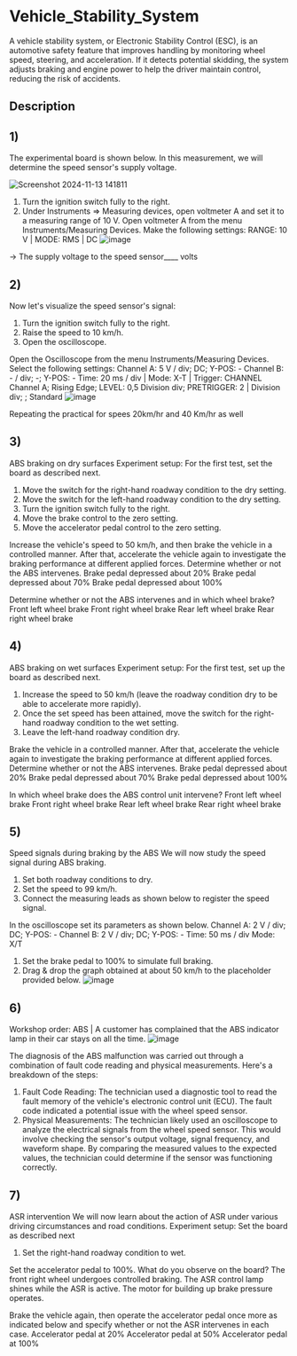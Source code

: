 # Vehicle_Stability_System
A vehicle stability system, or Electronic Stability Control (ESC), is an automotive safety feature that improves handling by monitoring wheel speed, steering, and acceleration. If it detects potential skidding, the system adjusts braking and engine power to help the driver maintain control, reducing the risk of accidents.

## Description
## 1)
The experimental board is shown below. In this measurement, we will determine the speed
sensor's supply voltage.

![Screenshot 2024-11-13 141811](https://github.com/user-attachments/assets/b300bf2d-9db8-4c73-b89e-5e3534a3173f)

1. Turn the ignition switch fully to the right.
2. Under Instruments => Measuring devices, open voltmeter A and set it to a measuring range of 10 V.
Open voltmeter A from the menu Instruments/Measuring Devices.
Make the following settings:
RANGE: 10 V | MODE: RMS | DC
![image](https://github.com/user-attachments/assets/0c674a2f-bfac-4b99-afa1-2c1a628ae322)

-> The supply voltage to the speed sensor____ volts
## 2)
Now let's visualize the speed sensor's signal:

1. Turn the ignition switch fully to the right.
2. Raise the speed to 10 km/h.
3. Open the oscilloscope.

Open the Oscilloscope from the menu Instruments/Measuring Devices.
Select the following settings:
Channel A: 5 V / div; DC; Y-POS: -
Channel B: - / div; -; Y-POS: -
Time: 20 ms / div | Mode: X-T | Trigger: CHANNEL Channel A; Rising Edge;
LEVEL: 0,5 Division div; PRETRIGGER: 2 | Division div; ; Standard
![image](https://github.com/user-attachments/assets/e0e4add8-70ad-487d-8a8a-3118fb99409b)

Repeating the practical for spees 20km/hr and 40 Km/hr as well
## 3)
ABS braking on dry surfaces
Experiment setup:
For the first test, set the board as described next.
1. Move the switch for the right-hand roadway condition to the dry setting.
2. Move the switch for the left-hand roadway condition to the dry setting.
3. Turn the ignition switch fully to the right.
4. Move the brake control to the zero setting.
5. Move the accelerator pedal control to the zero setting.

Increase the vehicle's speed to 50 km/h, and then brake the vehicle in a controlled manner.
After that, accelerate the vehicle again to investigate the braking performance at different
applied forces. Determine whether or not the ABS intervenes.
Brake pedal depressed about 20%
Brake pedal depressed about 70%
Brake pedal depressed about 100%

Determine whether or not the ABS intervenes and in which wheel brake?
Front left wheel brake
Front right wheel brake
Rear left wheel brake
Rear right wheel brake

## 4)
ABS braking on wet surfaces
Experiment setup:
For the first test, set up the board as described next.
1. Increase the speed to 50 km/h (leave the roadway condition dry to be able to accelerate
more rapidly).
2. Once the set speed has been attained, move the switch for the right-hand roadway condition
to the wet setting.
3. Leave the left-hand roadway condition dry.

Brake the vehicle in a controlled manner. After that, accelerate the vehicle again to
investigate the braking performance at different applied forces. Determine whether or not the
ABS intervenes.
Brake pedal depressed about 20%
Brake pedal depressed about 70%
Brake pedal depressed about 100%

In which wheel brake does the ABS control unit intervene?
Front left wheel brake
Front right wheel brake
Rear left wheel brake
Rear right wheel brake

## 5)

Speed signals during braking by the ABS
We will now study the speed signal during ABS braking.
1. Set both roadway conditions to dry.
2. Set the speed to 99 km/h.
3. Connect the measuring leads as shown below to register the speed signal.

In the oscilloscope set its parameters as shown below.
Channel A: 2 V / div; DC; Y-POS: -
Channel B: 2 V / div; DC; Y-POS: -
Time: 50 ms / div
Mode: X/T

1. Set the brake pedal to 100% to simulate full braking.
2. Drag & drop the graph obtained at about 50 km/h to the placeholder provided below.
![image](https://github.com/user-attachments/assets/78f8e6d7-a10b-49a1-b8c4-cac8dee1fe0a)

## 6)
Workshop order: ABS | A customer has complained that the ABS indicator lamp in their car stays on all the time.
![image](https://github.com/user-attachments/assets/e43062b1-3231-469a-8c27-6216c9dd3a4d)

The diagnosis of the ABS malfunction was carried out through a combination of fault code reading and physical measurements. Here's a breakdown of the steps:
1. Fault Code Reading:
The technician used a diagnostic tool to read the fault memory of the vehicle's electronic control unit (ECU).
The fault code indicated a potential issue with the wheel speed sensor.
2. Physical Measurements:
The technician likely used an oscilloscope to analyze the electrical signals from the wheel speed sensor.
This would involve checking the sensor's output voltage, signal frequency, and waveform shape.
By comparing the measured values to the expected values, the technician could determine if the sensor was functioning correctly.

## 7)
ASR intervention
We will now learn about the action of ASR under various driving circumstances and road conditions.
Experiment setup:
Set the board as described next
1. Set the right-hand roadway condition to wet.

Set the accelerator pedal to 100%. What do you observe on the board?
The front right wheel undergoes controlled braking.
The ASR control lamp shines while the ASR is active.
The motor for building up brake pressure operates.

Brake the vehicle again, then operate the accelerator pedal once more as indicated below
and specify whether or not the ASR intervenes in each case.
Accelerator pedal at 20%
Accelerator pedal at 50%
Accelerator pedal at 100%
